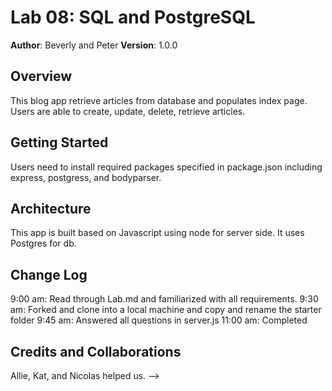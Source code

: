 # Lab 08: SQL and PostgreSQL

**Author**: Beverly and Peter
**Version**: 1.0.0

## Overview
This blog app retrieve articles from database and populates index page. Users are able to create, update, delete, retrieve articles.

## Getting Started
Users need to install required packages specified in package.json including express, postgress, and bodyparser.

## Architecture
This app is built based on Javascript using node for server side. It uses Postgres for db.

## Change Log
9:00 am: Read through Lab.md and familiarized with all requirements. 
9:30 am: Forked and clone into a local machine and copy and rename the starter folder
9:45 am: Answered all questions in server.js
11:00 am: Completed

## Credits and Collaborations
Allie, Kat, and Nicolas helped us.
-->